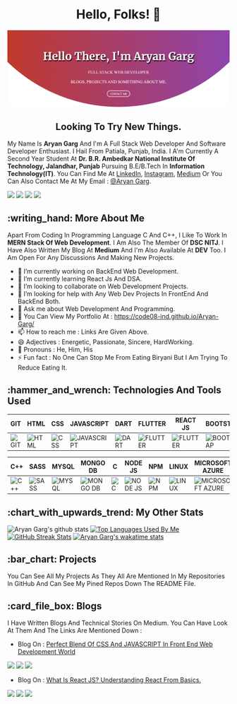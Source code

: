 <h1 align="center">Hello, Folks! 👋</h1>

[![Header](https://github.com/code08-ind/pic_github/blob/master/github.PNG "Aryan Garg")](https://code08-ind.github.io/Portfolio_08/)

<h2 align="center">Looking To Try New Things.</h2>

My Name Is **Aryan Garg** And I'm A Full Stack Web Developer And Software Developer Enthusiast. I Hail From Patiala, Punjab, India. I A'm Currently A Second Year Student At **Dr. B.R. Ambedkar National Institute Of Technology, Jalandhar, Punjab** Pursuing B.E/B.Tech In **Information Technology(IT)**. You Can Find Me At [LinkedIn](https://www.linkedin.com/in/aryan-garg-661552198/), [Instagram](https://www.instagram.com/aryan_garg_08/), [Medium](https://gargaryan82000.medium.com/) Or You Can Also Contact Me At My Email : [@Aryan Garg](mailto:gargaryan82000@gmail.com).

![](https://komarev.com/ghpvc/?username=code08-ind&color=orange)
![](https://img.shields.io/badge/Age-21_Years-informational?style=flat&logoColor=white&color=blueviolet)
![](https://img.shields.io/badge/Focus_On-Full_Stack_Web_Developemnt-informational?style=flat&logoColor=white&color=informational)
![](https://img.shields.io/badge/Hails_From-Patiala-informational?style=flat&logoColor=white&color=success)


<h2>:writing_hand: More About Me</h2>


Apart From Coding In Programming Language C And C++, I Like To Work In **MERN Stack Of Web Development**. I Am Also The Member Of **DSC NITJ**. I Have Also Written My Blog At **Medium** And I'm Also Available At **DEV** Too. I Am Open For Any Discussions And Making New Projects.


- 🔭 I’m currently working on BackEnd Web Development.
- 🌱 I’m currently learning React Js And DSA.
- 👯 I’m looking to collaborate on Web Development Projects.
- 🤔 I’m looking for help with Any Web Dev Projects In FrontEnd And BackEnd Both.
- 💬 Ask me about Web Development And Programming.
- :briefcase: You Can View My Portfolio At : https://code08-ind.github.io/Aryan-Garg/
- 📫 How to reach me : Links Are Given Above.
- 😄 Adjectives : Energetic, Passionate, Sincere, HardWorking.
- 🤔 Pronouns : He, Him, His
- ⚡ Fun fact : No One Can Stop Me From Eating Biryani But I Am Trying To Reduce Eating It.


<h2>:hammer_and_wrench: Technologies And Tools Used</h2>


| GIT | HTML | CSS | JAVASCRIPT| DART | FLUTTER | REACT JS| BOOTSTRAP | FIREBASE | JAVA | HEROKU |
|-----------|-----------|----------| -------- | ---- | ----- | ---- | ---- | ---- | ---- | ---- |
| ![GIT](https://img.icons8.com/color/48/000000/git.png "GIT") | ![HTML](https://img.icons8.com/color/48/000000/html-5.png "HTML") |![CSS](https://img.icons8.com/color/48/000000/css3.png "CSS") | ![JAVASCRIPT](https://img.icons8.com/color/48/000000/javascript.png "JAVASCRIPT") | ![DART](https://img.icons8.com/color/48/000000/dart.png "DART") |![FLUTTER](https://img.icons8.com/color/48/000000/flutter.png "FLUTTER") | ![FLUTTER](https://img.icons8.com/color/48/000000/react-native.png "FLUTTER") | ![BOOTSTRAP](https://img.icons8.com/color/48/000000/bootstrap.png "BOOTSTRAP") |![FIREBASE](https://img.icons8.com/color/48/000000/firebase.png "FIREBASE") |![JAVA](https://img.icons8.com/color/48/000000/java-coffee-cup-logo.png "JAVA") |![HEROKU](https://img.icons8.com/color/48/000000/heroku.png "HEROKU") |

| C++ | SASS | MYSQL | MONGO DB | C | NODE JS | NPM | LINUX | MICROSOFT AZURE | GRAPH QL | JQUERY | GITHUB |
|-----------|-----------|----------| -------- | ---- | ----- | ---- | ---- | ---- | ---- | ---- | ---- |
| ![C++](https://img.icons8.com/color/48/000000/c-plus-plus-logo.png "C++") | ![SASS](https://img.icons8.com/color/48/000000/sass.png "SASS") |![MYSQL](https://img.icons8.com/color/48/000000/mysql-logo.png "MYSQL") | ![MONGO DB](https://img.icons8.com/color/48/000000/mongodb.png "MONGO DB") | ![C](https://img.icons8.com/color/96/000000/c-programming.png "C") |![NODE JS](https://img.icons8.com/color/48/000000/nodejs.png "NODE JS") | ![NPM](https://img.icons8.com/color/48/000000/npm.png "NPM") | ![LINUX](https://img.icons8.com/color/48/000000/linux.png "LINUX") |![MICROSOFT AZURE](https://img.icons8.com/color/48/000000/azure-1.png "MICROSOFT AZURE") |![GRAPH QL](https://img.icons8.com/color/48/000000/graphql.png "GRAPH QL") |![JQUERY](https://img.icons8.com/ios/50/000000/jquery.png "JQUERY") |![GITHUB](https://img.icons8.com/fluent/48/000000/github.png "GITHUB") |



<h2>:chart_with_upwards_trend: My Other Stats</h2>


![Aryan Garg's github stats](https://github-readme-stats.vercel.app/api?username=code08-ind&include_all_commits=true&show_icons=true&theme=synthwave)
[![Top Languages Used By Me](https://github-readme-stats.vercel.app/api/top-langs/?username=code08-ind&langs_count=10&layout=compact&theme=radical&card_width=445)](https://github.com/code08-ind/github-readme-stats)
[![GitHub Streak Stats](https://github-readme-streak-stats.herokuapp.com/?user=code08-ind&theme=algolia)](https://github.com/code08-ind/github-readme-streak-stats)
[![Aryan Garg's wakatime stats](https://github-readme-stats.vercel.app/api/wakatime?username=code08_ind&&layout=compact&theme=dracula)](https://github.com/code08-ind/github-readme-stats)

<h2>:bar_chart: Projects</h2>


You Can See All My Projects As They All Are Mentioned In My Repositories In GitHub And Can See My Pined Repos Down The README File.


<h2>:card_file_box: Blogs</h2>


I Have Written Blogs And Technical Stories On Medium. You Can Have Look At Them And The Links Are Mentioned Down :


- Blog On : [Perfect Blend Of CSS And JAVASCRIPT In Front End Web Development World](https://gargaryan82000.medium.com/perfect-combination-of-css-and-javascript-in-front-end-web-development-aa5e33a4886c)

![](https://img.shields.io/badge/Visitors-190+-informational?style=flat&logo=&logoColor=white&color=informational)
![](https://img.shields.io/badge/Likes-150+-informational?style=flat&logo=&logoColor=white&color=brightgreen)
![](https://img.shields.io/badge/Followers-9-informational?style=flat&logo=&logoColor=white&color=important)


- Blog On : [What Is React JS? Understanding React From Basics.](https://gargaryan82000.medium.com/what-is-react-js-understanding-react-from-basics-940df800ff68)

![](https://img.shields.io/badge/Visitors-70+-informational?style=flat&logo=&logoColor=white&color=informational)
![](https://img.shields.io/badge/Likes-10+-informational?style=flat&logo=&logoColor=white&color=brightgreen)
![](https://img.shields.io/badge/Followers-9-informational?style=flat&logo=&logoColor=white&color=important)

<!--
**code08-ind/code08-ind** is a ✨ _special_ ✨ repository because its `README.md` (this file) appears on your GitHub profile.**

Here are some ideas to get you started:

- 🔭 I’m currently working on ...
- 🌱 I’m currently learning ...
- 👯 I’m looking to collaborate on ...
- 🤔 I’m looking for help with ...
- 💬 Ask me about ...
- 📫 How to reach me: ...
- 😄 Pronouns: ...
- ⚡ Fun fact: ...
-->
